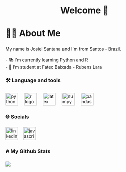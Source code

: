 <h1 align="center"> Welcome 👋</h1>

###

<h1 align="left">👩‍💻  About Me</h1>

###

<p align="left">My name is Josiel Santana and I'm from Santos - Brazil.<br><br>- 📚 I'm currently learning Python and R<br>- 📝 I’m student at Fatec Baixada - Rubens Lara</p>

###

<h3 align="left">🛠 Language and tools</h3>

###

<div align="left">
  <img src="https://skillicons.dev/icons?i=py" height="40" alt="python logo"  />
  <img width="12" />
  <img src="https://skillicons.dev/icons?i=r" height="40" alt="r logo"  />
  <img width="12" />
  <img src="https://skillicons.dev/icons?i=latex" height="40" alt="latex logo"  />
  <img width="12" />
  <img src="https://cdn.simpleicons.org/numpy/013243" height="40" alt="numpy logo"  />
  <img width="12" />
  <img src="https://cdn.jsdelivr.net/gh/devicons/devicon/icons/pandas/pandas-original.svg" height="40" alt="pandas logo"  />
</div>

###

<h3 align="left">🌐 Socials</h3>

###

<div align="left">
  <a href='https://www.linkedin.com/in/josiel-santana/'><img src="https://i.imgur.com/ZeX5Cbf.png" height="40" alt="linkedin logo"  /></a>
  <img width="9" />
  <a href='https://www.hackerrank.com/josielsantana?hr_r=1'><img src="https://i.imgur.com/OM3L2ou.png" height="40" alt="javascript logo"  /></a>
</div>

###

<h3 align="left">🔥   My Github Stats</h3>

###

![](https://github-readme-stats.vercel.app/api/top-langs/?username=josielsantana&theme=default&hide_border=false&include_all_commits=true&count_private=false&layout=compact)

